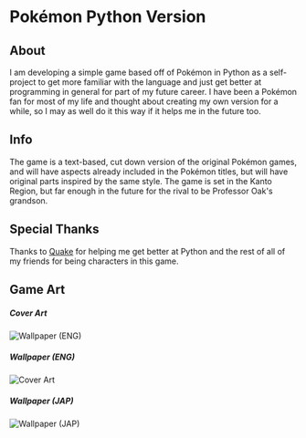 # Pokémon Python Version

## About
I am developing a simple game based off of Pokémon in Python as a self-project to get more familiar with the language and just get better at programming in general for part of my future career. I have been a Pokémon fan for most of my life and thought about creating my own version for a while, so I may as well do it this way if it helps me in the future too.

## Info
The game is a text-based, cut down version of the original Pokémon games, and will have aspects already included in the Pokémon titles, but will have original parts inspired by the same style. The game is set in the Kanto Region, but far enough in the future for the rival to be Professor Oak's grandson.

## Special Thanks 
Thanks to [Quake](https://thefakequake.vercel.app/) for helping me get better at Python and the rest of all of my friends for being characters in this game.

## Game Art
##### Cover Art
![Wallpaper (ENG)](https://user-images.githubusercontent.com/91910634/162423705-9b48c48b-a907-41ff-85bb-2f612afdd304.png)
##### Wallpaper (ENG)
![Cover Art](https://user-images.githubusercontent.com/91910634/162567705-11f79db6-c133-4a66-80eb-b19b0fdd82b8.png)
##### Wallpaper (JAP)
![Wallpaper (JAP)](https://user-images.githubusercontent.com/91910634/162567765-c985d30e-41e9-4173-a0c0-7e7e1af56574.png)


